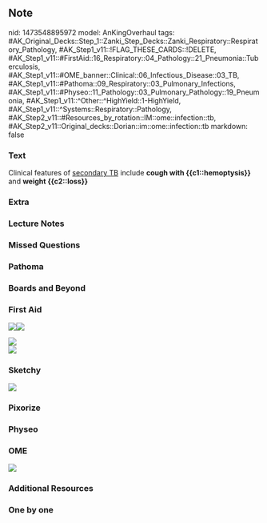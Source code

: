 ## Note
nid: 1473548895972
model: AnKingOverhaul
tags: #AK_Original_Decks::Step_1::Zanki_Step_Decks::Zanki_Respiratory::Respiratory_Pathology, #AK_Step1_v11::!FLAG_THESE_CARDS::!DELETE, #AK_Step1_v11::#FirstAid::16_Respiratory::04_Pathology::21_Pneumonia::Tuberculosis, #AK_Step1_v11::#OME_banner::Clinical::06_Infectious_Disease::03_TB, #AK_Step1_v11::#Pathoma::09_Respiratory::03_Pulmonary_Infections, #AK_Step1_v11::#Physeo::11_Pathology::03_Pulmonary_Pathology::19_Pneumonia, #AK_Step1_v11::^Other::^HighYield::1-HighYield, #AK_Step1_v11::^Systems::Respiratory::Pathology, #AK_Step2_v11::#Resources_by_rotation::IM::ome::infection::tb, #AK_Step2_v11::Original_decks::Dorian::im::ome::infection::tb
markdown: false

### Text
<div>
  Clinical features of <u>secondary TB</u> include <b>cough with
  {{c1::hemoptysis}}</b> and <b>weight {{c2::loss}}</b>
</div>

### Extra


### Lecture Notes


### Missed Questions


### Pathoma


### Boards and Beyond


### First Aid
<img src="paste-72116795867139.jpg" class="resizer"><img src=
"paste-126869038956547.jpg" class="resizer">
<div><img src="paste-21582210662403%20(1).jpg" class=
"resizer"></div>
<div>
  <div><img src="paste-69591355097091.jpg" class="resizer"></div>
</div>

### Sketchy
<img src="paste-114f0920bf6b4004456aa00ab67fe446cb256136.jpg">

### Pixorize


### Physeo


### OME
<div class="ome-widget">
  <a href=
  "https://onlinemeded.org/spa/infectious-disease/tb/acquire?ref=anki">
  <img src="_OME_AnkiFlashcards_Lesson_6.png"></a>
</div>

### Additional Resources


### One by one

